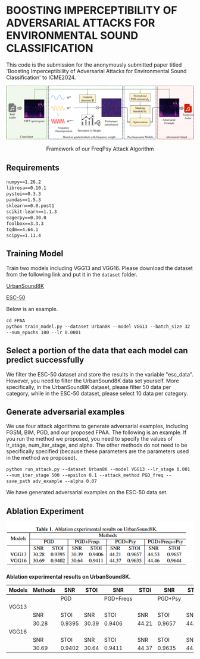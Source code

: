 # BOOSTING IMPERCEPTIBILITY OF ADVERSARIAL ATTACKS FOR ENVIRONMENTAL SOUND CLASSIFICATION

This code is the submission for the anonymously submitted paper titled 'Boosting Imperceptibility of Adversarial Attacks for Environmental Sound Classification' to ICME2024.

<div align="center">
  <img src="framework.png" width="1000px" />
  <p>Framework of our FreqPsy Attack Algorithm</p>
</div>

## Requirements

````
numpy==1.26.2
librosa==0.10.1
pystoi==0.3.3
pandas==1.5.3
sklearn==0.0.post1
scikit-learn==1.1.3
eagerpy==0.30.0
foolbox==3.3.3
tqdm==4.64.1
scipy==1.11.4
````

## Training Model

Train two models including VGG13 and VGG16. Please download the dataset from the following link and put it in the
`dataset` folder. 

[UrbanSound8K](https://www.kaggle.com/datasets/chrisfilo/urbansound8k)

[ESC-50](https://github.com/karolpiczak/ESC-50)

Below is an example.
```
cd FPAA
python train_model.py --dataset Urban8K --model VGG13 --batch_size 32 --num_epochs 100 --lr 0.0001
```

## Select a portion of the data that each model can predict successfully

We filter the ESC-50 dataset and store the results in the variable "esc_data". However, you need to filter the UrbanSound8K data set yourself. More specifically, in the UrbanSound8K dataset, please filter 50 data per category, while in the ESC-50 dataset, please select 10 data per category.

## Generate adversarial examples

We use four attack algorithms to generate adversarial examples, including FGSM, BIM, PGD, and our proposed FPAA. The
following is an example. If you run the method we proposed, you need to specify the values of lr_stage, num_iter_stage,
and alpha. The other methods do not need to be specifically specified (because these parameters are the parameters used
in the method we proposed).

```
python run_attack.py --dataset Urban8K --model VGG13 --lr_stage 0.001 --num_iter_stage 500 --epsilon 0.1 --attack_method PGD_freq --save_path adv_example --alpha 0.07
```
We have generated adversarial examples on the ESC-50 data set.
## Ablation Experiment
<div align="center">
  <img src="ablation.png" width="1000px" />
</div>

**Ablation experimental results on UrbanSound8K.**

| Models   | Methods            | SNR   | STOI   | SNR   | STOI   | SNR   | STOI   | SNR   | STOI   |
|----------|--------------------|-------|--------|-------|--------|-------|--------|-------|--------|
|          |                    | PGD   |        | PGD+Freqs |        | PGD+Psy |        | PGD+Freqs+Psy |
| VGG13    |                    |       |        |           |        |           |        |           |
|          | SNR                | STOI  | SNR    | STOI   | SNR    | STOI   | SNR    | STOI   |
|          | 30.28              | 0.9395| 30.39  | 0.9406 | 44.21  | 0.9657 | 44.53  | 0.9657 |
| VGG16    |                    |       |        |           |        |           |        |           |
|          | SNR                | STOI  | SNR    | STOI   | SNR    | STOI   | SNR    | STOI   |
|          | 30.69              | 0.9402| 30.64  | 0.9411 | 44.37  | 0.9635 | 44.46  | 0.9644 |

